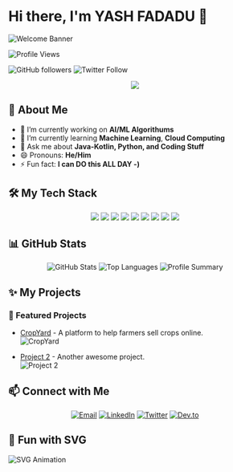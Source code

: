 # Hi there, I'm YASH FADADU 👋

![Welcome Banner](https://your-image-url.com/animated-banner.gif)

![Profile Views](https://komarev.com/ghpvc/?username=yourusername&style=flat-square&color=brightgreen)

![GitHub followers](https://img.shields.io/github/followers/yourusername?label=Followers&style=social)
![Twitter Follow](https://img.shields.io/twitter/follow/yourusername?style=social)

<div align="center">
  <img src="https://readme-typing-svg.herokuapp.com?font=Roboto&size=28&duration=4000&color=FF5733&center=true&vCenter=true&lines=Welcome+to+my+GitHub+Profile!;I'm+YASH+FADADU;A+Passionate+Softwere+Developer!+👨‍💻">
</div>

## 🚀 About Me
- 🔭 I’m currently working on **AI/ML Algorithums**
- 🌱 I’m currently learning **Machine Learning**, **Cloud Computing**
- 💬 Ask me about **Java-Kotlin, Python, and Coding Stuff**
- 😄 Pronouns: **He/Him**
- ⚡ Fun fact: **I can DO this ALL DAY -)**

## 🛠️ My Tech Stack

<div align="center">
  <img src="https://img.shields.io/badge/Java-ED8B00?style=for-the-badge&logo=java&logoColor=white"/>
  <img src="https://img.shields.io/badge/Python-3776AB?style=for-the-badge&logo=python&logoColor=white"/>
  <img src="https://img.shields.io/badge/JavaScript-F7DF1E?style=for-the-badge&logo=javascript&logoColor=black"/>
  <img src="https://img.shields.io/badge/Flutter-02569B?style=for-the-badge&logo=flutter&logoColor=white"/>
  <img src="https://img.shields.io/badge/React-20232A?style=for-the-badge&logo=react&logoColor=61DAFB"/>
  <img src="https://img.shields.io/badge/Spring-6DB33F?style=for-the-badge&logo=spring&logoColor=white"/>
  <img src="https://img.shields.io/badge/Docker-2496ED?style=for-the-badge&logo=docker&logoColor=white"/>
  <img src="https://img.shields.io/badge/Git-F05032?style=for-the-badge&logo=git&logoColor=white"/>
  <img src="https://img.shields.io/badge/Jenkins-D24939?style=for-the-badge&logo=jenkins&logoColor=white"/>
</div>

## 📊 GitHub Stats

<div align="center">
  <img src="https://github-readme-stats.vercel.app/api?username=yourusername&show_icons=true&theme=radical" alt="GitHub Stats" />
  <img src="https://github-readme-stats.vercel.app/api/top-langs/?username=yourusername&layout=compact&theme=radical" alt="Top Languages" />
  <img src="https://github-profile-summary-cards.vercel.app/api/cards/profile-details?username=yourusername&theme=radical" alt="Profile Summary" />
</div>

## ✨ My Projects
### 🌟 Featured Projects

- [CropYard](https://github.com/yourusername/cropyard) - A platform to help farmers sell crops online.  
![CropYard](https://github-readme-stats.vercel.app/api/pin/?username=yourusername&repo=cropyard&theme=radical)

- [Project 2](https://github.com/yourusername/project2) - Another awesome project.  
![Project 2](https://github-readme-stats.vercel.app/api/pin/?username=yourusername&repo=project2&theme=radical)

## 📫 Connect with Me

<div align="center">
  <a href="mailto:your-email@example.com"><img src="https://img.shields.io/badge/Email-D14836?style=for-the-badge&logo=gmail&logoColor=white" alt="Email"/></a>
  <a href="https://www.linkedin.com/in/yourusername"><img src="https://img.shields.io/badge/LinkedIn-0077B5?style=for-the-badge&logo=linkedin&logoColor=white" alt="LinkedIn"/></a>
  <a href="https://twitter.com/yourusername"><img src="https://img.shields.io/badge/Twitter-1DA1F2?style=for-the-badge&logo=twitter&logoColor=white" alt="Twitter"/></a>
  <a href="https://dev.to/yourusername"><img src="https://img.shields.io/badge/Dev.to-0A0A0A?style=for-the-badge&logo=devdotto&logoColor=white" alt="Dev.to"/></a>
</div>

## 🎨 Fun with SVG

![SVG Animation](https://svg-banners.vercel.app/api?type=origin&text1=Welcome%20to%20my%20Profile!&width=800&height=400)
